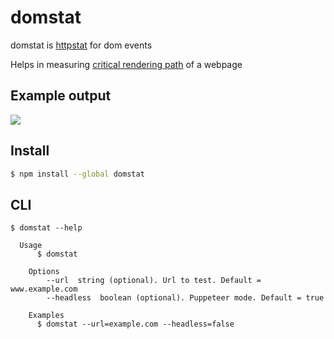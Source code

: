 # domstat

domstat is [httpstat](https://github.com/reorx/httpstat) for dom events

Helps in measuring [critical rendering path](https://web.dev/critical-rendering-path-measure-crp/) of a webpage

## Example output

![](https://i.ibb.co/rwX5KPP/Screenshot-2022-06-23-at-20-54-48.png)

## Install

```bash
$ npm install --global domstat
```


## CLI

```
$ domstat --help

  Usage
	  $ domstat

	Options
		--url  string (optional). Url to test. Default = www.example.com
		--headless  boolean (optional). Puppeteer mode. Default = true

	Examples
	  $ domstat --url=example.com --headless=false

```
